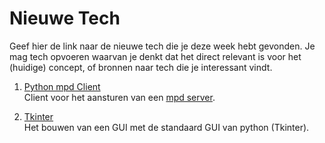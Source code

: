 Nieuwe Tech 
===========

Geef hier de link naar de nieuwe tech die je deze week hebt gevonden.
Je mag tech opvoeren waarvan je denkt dat het direct relevant is voor het (huidige) concept, of bronnen naar 
  tech die je interessant vindt.

1. [Python mpd Client](https://github.com/Mic92/python-mpd2)  
Client voor het aansturen van een [mpd server](https://musicpd.org).


2. [Tkinter](http://sebsauvage.net/python/gui/)  
Het bouwen van een GUI met de standaard GUI van python (Tkinter).